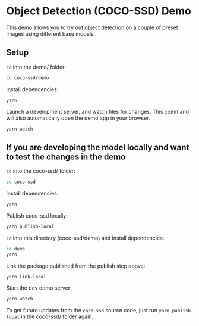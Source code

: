 # Object Detection (COCO-SSD) Demo

This demo allows you to try out object detection on a couple of preset images using different base models.

## Setup

`cd` into the demo/ folder:

```sh
cd coco-ssd/demo
```

Install dependencies:

```sh
yarn
```

Launch a development server, and watch files for changes. This command will also automatically open
the demo app in your browser.

```sh
yarn watch
```

## If you are developing the model locally and want to test the changes in the demo

`cd` into the coco-ssd/ folder:

```sh
cd coco-ssd
```

Install dependencies:
```sh
yarn
```

Publish coco-ssd locally:
```sh
yarn publish-local
```

`cd` into this directory (coco-ssd/demo) and install dependencies:

```sh
cd demo
yarn
```

Link the package published from the publish step above:
```sh
yarn link-local
```

Start the dev demo server:
```sh
yarn watch
```

To get future updates from the `coco-ssd` source code, just run `yarn publish-local` in the coco-ssd/
folder again.
